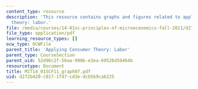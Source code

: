 ```yaml
---
content_type: resource
description: 'This resource contains graphs and figures related to applying consumer
  theory: labor.'
file: /media/courses/14-01sc-principles-of-microeconomics-fall-2011/d272b420c0171f47cd3edcb5b9cab225_MIT14_01SCF11_graph07.pdf
file_type: application/pdf
learning_resource_types: []
ocw_type: OCWFile
parent_title: 'Applying Consumer Theory: Labor'
parent_type: CourseSection
parent_uid: 52d96c2f-56aa-990b-e3ea-69526d59464b
resourcetype: Document
title: MIT14_01SCF11_graph07.pdf
uid: d272b420-c017-1f47-cd3e-dcb5b9cab225
---
```

